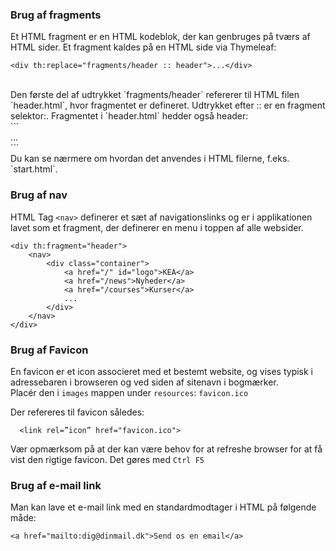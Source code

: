 ### Brug af fragments
Et HTML fragment er en HTML kodeblok, der kan genbruges på tværs af HTML sider. 
Et fragment kaldes på en HTML side via Thymeleaf:

```
<div th:replace="fragments/header :: header">...</div>
```
<br>
Den første del af udtrykket `fragments/header` refererer til HTML filen `header.html`, hvor fragmentet er defineret. Udtrykket efter :: er en fragment selektor:. Fragmentet i `header.html` hedder også header:
<br>
```
<div th:fragment="header">
    <nav>
        ...
   </nav>
</div>
```
<br>
Du kan se nærmere om hvordan det anvendes i HTML filerne, f.eks. `start.html`. 

### Brug af nav 
HTML Tag `<nav>` definerer et sæt af navigationslinks 
og er i applikationen lavet som et fragment, 
der definerer en menu i toppen af alle websider.

```
<div th:fragment="header">
    <nav>
        <div class="container">
            <a href="/" id="logo">KEA</a>
            <a href="/news">Nyheder</a>
            <a href="/courses">Kurser</a>
            ...
        </div>
    </nav>
</div>
```
### Brug af Favicon
En favicon er et icon associeret med et bestemt website, og vises typisk i adressebaren i browseren og ved siden af sitenavn i bogmærker.
<br>
Placér den i `images` mappen under `resources`: `favicon.ico`

Der refereres til favicon således:
```
  <link rel=”icon” href="favicon.ico">
```
Vær opmærksom på at der kan være behov for at refreshe browser for at få vist den rigtige favicon. Det gøres med `Ctrl F5` 

### Brug af e-mail link
Man kan lave et e-mail link med en standardmodtager i HTML på følgende måde:

```
<a href="mailto:dig@dinmail.dk">Send os en email</a>
```
      
